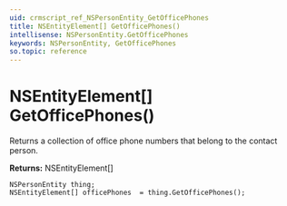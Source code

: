 ```yaml
---
uid: crmscript_ref_NSPersonEntity_GetOfficePhones
title: NSEntityElement[] GetOfficePhones()
intellisense: NSPersonEntity.GetOfficePhones
keywords: NSPersonEntity, GetOfficePhones
so.topic: reference
---
```


# NSEntityElement[] GetOfficePhones()

Returns a collection of office phone numbers that belong to the contact person.

**Returns:** NSEntityElement[]

```crmscript
NSPersonEntity thing;
NSEntityElement[] officePhones  = thing.GetOfficePhones();
```

